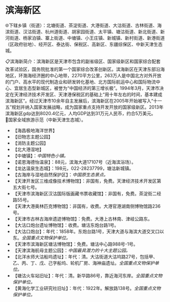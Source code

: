 # 滨海新区  
🌐下辖乡镇（街道）：北塘街道、茶淀街道、大港街道、大沽街道、古林街道、海滨街道、汉沽街道、杭州道街道、胡家园街道、太平镇、塘沽街道、新北街道、新河街道、杨家泊镇、寨上街道、中塘镇、小王庄镇、新城镇、新村街道、新港街道（区政府驻地）、经开区、泰达街、保税区、高新区、东疆综保区、中新天津生态城。  
  
📋滨海新简介：滨海新区是天津市包含的副省级区、国家级新区和国家综合配套改革试验区，国务院批准的第一个国家综合改革创新区。滨海新区在天津东部沿海地区，环渤海经济圈的中心地带，2270平方公里，263万人是中国北方对外开放的门户、高水平的现代制造业和研发转化基地、北方国际航运中心和国际物流中心、宜居生态型新城区，被誉为“中国经济的第三增长极”。1994年3月，天津市决定在天津经济技术开发区、天津港保税区的基础上“用十年左右的时间，基本建成滨海新区”。经过天津市10余年自主发展后，滨海新区在2005年开始被写入“十一五”规划并纳入国家发展战略，成为国家重点支持开发开放的国家级新区。2013年滨海新区gdp达到8020.4亿元，人均GDP达到31万元人民币，约合5万美元。  
🚩国家全域旅游示范（中新天津生态城）。  
  
* 【海昌极地海洋世界】  
* 【旧物志主题公园】  
* 【消防主题公园】  
* 【北大港湿地】  
* 【中塘镇】：*中国特色小镇。*  
* 【诺恩海德怡温泉】：88元，滨海大道17107号（近海滨浴场）。  
* 【龙达温泉生态城】：198元，022-28237799，塘沽新城镇。  
* 【古海岸与湿地自然保护区】：*中国原生态景点。*  
* 【天津开发区三维成像技术博物馆】：非国有，免费。天津经济技术开发区第五大街七号。  
* 【天津市滨海新区汉沽国际版画藏书票收藏馆】：非国有，免费。茶淀街二经路55号。  
* 【天津大港奥林匹克博物馆】：非国有，收费。大港官港湖南侧博物馆路236号。  
* 【天津市古林古海岸遗迹博物馆】：免费。大港上古林南、津岐公路东。  
* 【大沽口炮台遗址博物馆】：收费。塘沽东炮台路1号。  
* 【大沽口炮台】：年代：1858年。东炮台路1号，天津大道与海滨大道交叉口以东。*全国重点文物保护单位。*  
* 【天津市滨海新区塘沽博物馆】：免费。塘沽中心路988号-1号。  
* 【天津滨海航母主题公园】：*中国最具潜力的十大主题公园。*  
* 【北洋水师大沽船坞遗址】：年代：清。大沽街道大沽坞路27号，包括甲、乙、丙、丁、戊、己字船坞、轮机厂房、海神庙遗址。*全国重点文物保护单位。*  
* 【塘沽火车站旧址】：年代：清。新华路86号，靠近海河东岸。*全国重点文物保护单位。*  
* 【黄海化学工业研究社旧址】：年代：1922年。解放路138号。*全国重点文物保护单位。*  